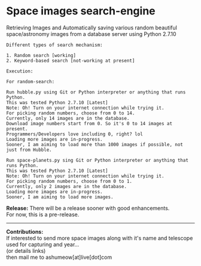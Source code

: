 # Space images search-engine
Retrieving Images and Automatically saving various random beautiful space/astronomy images from a database server using Python 2.7.10
```
Different types of search mechanism:

1. Random search [working]
2. Keyword-based search [not-working at present]
```
```
Execution:

For random-search:

Run hubble.py using Git or Python interpreter or anything that runs Python.
This was tested Python 2.7.10 [Latest]
Note: Oh! Turn on your internet connection while trying it.
For picking random numbers, choose from 0 to 14. 
Currently, only 14 images are in the database.
Download image numbers start from 0. So it's 0 to 14 images at present.
Programmers/Developers love including 0, right? lol
Loading more images are in-progress. 
Sooner, I am aiming to load more than 1000 images if possible, not just from Hubble.

Run space-planets.py sing Git or Python interpreter or anything that runs Python.
This was tested Python 2.7.10 [Latest]
Note: Oh! Turn on your internet connection while trying it.
For picking random numbers, choose from 0 to 1.
Currently, only 2 images are in the database.
Loading more images are in-progress. 
Sooner, I am aiming to load more images.
```
<b>Release:</b>
There will be a release sooner with good enhancements. <br>
For now, this is a pre-release.
***
<b>Contributions:</b><br>
If interested to send more space images along with it's name and telescope used for capturing and year... <br>
(or details links)
<br>
then mail me to ashumeow[at]live[dot]com